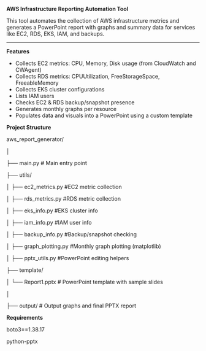 **AWS Infrastructure Reporting Automation Tool**

This tool automates the collection of AWS infrastructure metrics and generates a PowerPoint report with graphs and summary data for services like EC2, RDS, EKS, IAM, and backups.

--------------------------------------------------------------------------------------------------------------------------------------------------------------------------------------------------------------------------

**Features**

- Collects EC2 metrics: CPU, Memory, Disk usage (from CloudWatch and CWAgent)
- Collects RDS metrics: CPUUtilization, FreeStorageSpace, FreeableMemory
- Collects EKS cluster configurations
- Lists IAM users
- Checks EC2 & RDS backup/snapshot presence
- Generates monthly graphs per resource
- Populates data and visuals into a PowerPoint using a custom template

**Project Structure**

aws_report_generator/

│

├── main.py # Main entry point

├── utils/

│ ├── ec2_metrics.py #EC2 metric collection

│ ├── rds_metrics.py #RDS metric collection

│ ├── eks_info.py #EKS cluster info

│ ├── iam_info.py #IAM user info

│ ├── backup_info.py #Backup/snapshot checking

│ ├── graph_plotting.py #Monthly graph plotting (matplotlib)

│ ├── pptx_utils.py #PowerPoint editing helpers

├── template/

│ └── Report1.pptx # PowerPoint template with sample slides

│

├── output/ # Output graphs and final PPTX report

**Requirements**

boto3==1.38.17

python-pptx
